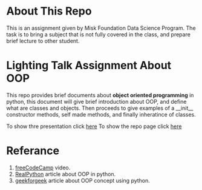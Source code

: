 # About This Repo
This is an assignment given by Misk Foundation Data Science Program. The task is to bring a subject that is not fully covered in the class, and prepare brief lecture to other student.

# Lighting Talk Assignment About OOP
This repo provides brief documents about **object oriented programming** in python, this document will give brief introduction about OOP, and define what are classes and objects. Then proceeds to give examples of a \_\_init\_\_ constructor methods, self made methods, and finally inheratince of classes. 

To show thre presentation click [here](https://ibrahim-g7.github.io/lighting-talk-oop/src/presentation.html#/title-slide)
To show the repo page click [here](https://github.com/ibrahim-g7/lighting-talk-oop)

# Referance
1. [freeCodeCamp](https://www.youtube.com/watch?v=Ej_02ICOIgs) video.
2. [RealPython](https://realpython.com/python3-object-oriented-programming/) article about OOP in python.
3. [geekforgeek](https://www.geeksforgeeks.org/python-oops-concepts/) article about OOP concept using python.
